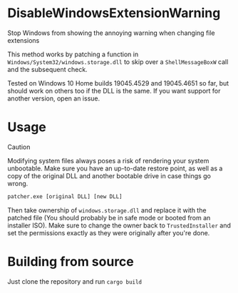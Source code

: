 # DisableWindowsExtensionWarning
Stop Windows from showing the annoying warning when changing file extensions

This method works by patching a function in `Windows/System32/windows.storage.dll` to skip over a `ShellMessageBoxW` call and the subsequent check.

Tested on Windows 10 Home builds 19045.4529 and 19045.4651 so far, but should work on others too if the DLL is the same. If you want support for another version, open an issue.

# Usage
> [!CAUTION]
> Modifying system files always poses a risk of rendering your system unbootable. Make sure you have an up-to-date restore point, as well as a copy of the original DLL and another bootable drive in case things go wrong.

```cmd
patcher.exe [original DLL] [new DLL]
```

Then take ownership of `windows.storage.dll` and replace it with the patched file (You should probably be in safe mode or booted from an installer ISO). Make sure to change the owner back to `TrustedInstaller` and set the permissions exactly as they were originally after you're done.

# Building from source
Just clone the repository and run `cargo build`

